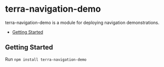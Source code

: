 # terra-navigation-demo

terra-navigation-demo is a module for deploying navigation demonstrations.

- [Getting Started](#getting-started)

## Getting Started

Run `npm install terra-navigation-demo`

